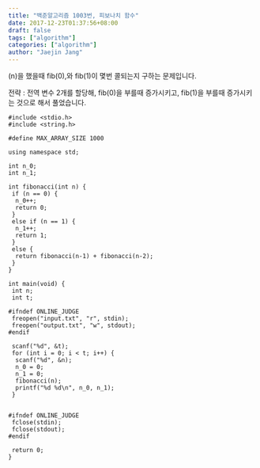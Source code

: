 ```yaml
---
title: "백준알고리즘 1003번, 피보나치 함수"
date: 2017-12-23T01:37:56+08:00
draft: false
tags: ["algorithm"]
categories: ["algorithm"]
author: "Jaejin Jang"
---
```


(n)을 했을때  fib(0),와 fib(1)이 몇번 콜되는지 구하는 문제입니다.

전략 : 전역 변수 2개를 할당해, fib(0)을 부를때 증가시키고, fib(1)을 부를때 증가시키는 것으로 해서 풀었습니다.
```
#include <stdio.h>
#include <string.h>

#define MAX_ARRAY_SIZE 1000

using namespace std;

int n_0;
int n_1;

int fibonacci(int n) {
 if (n == 0) {
  n_0++;
  return 0;
 }
 else if (n == 1) {
  n_1++;
  return 1;
 }
 else {
  return fibonacci(n-1) + fibonacci(n-2);
 }
}

int main(void) {
 int n;
 int t;

#ifndef ONLINE_JUDGE
 freopen("input.txt", "r", stdin);
 freopen("output.txt", "w", stdout);
#endif

 scanf("%d", &t);
 for (int i = 0; i < t; i++) {
  scanf("%d", &n);
  n_0 = 0;
  n_1 = 0;
  fibonacci(n);
  printf("%d %d\n", n_0, n_1);
 }
 

#ifndef ONLINE_JUDGE
 fclose(stdin);
 fclose(stdout);
#endif

 return 0;
}
```
